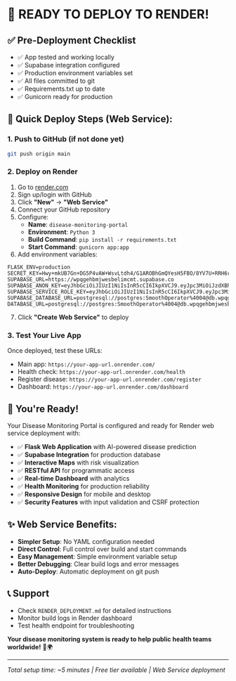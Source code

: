 # 🚀 **READY TO DEPLOY TO RENDER!**

## ✅ **Pre-Deployment Checklist**
- ✅ App tested and working locally
- ✅ Supabase integration configured
- ✅ Production environment variables set
- ✅ All files committed to git
- ✅ Requirements.txt up to date
- ✅ Gunicorn ready for production

## 🎯 **Quick Deploy Steps (Web Service):**

### **1. Push to GitHub** (if not done yet)
```bash
git push origin main
```

### **2. Deploy on Render**
1. Go to [render.com](https://render.com)
2. Sign up/login with GitHub
3. Click **"New"** → **"Web Service"**
4. Connect your GitHub repository
5. Configure:
   - **Name**: `disease-monitoring-portal`
   - **Environment**: `Python 3`
   - **Build Command**: `pip install -r requirements.txt`
   - **Start Command**: `gunicorn app:app`
6. Add environment variables:

```env
FLASK_ENV=production
SECRET_KEY=Hwy+mkUB7Gn+DG5P4vAW+WsvLtdh4/G1AROBhGmQYesH5FBO/8YV7U+RRH6rPBEcuCx4ccv1AtjKCLNILijHuA==
SUPABASE_URL=https://wpqgehbmjwesbelimcmt.supabase.co
SUPABASE_ANON_KEY=eyJhbGciOiJIUzI1NiIsInR5cCI6IkpXVCJ9.eyJpc3MiOiJzdXBhYmFzZSIsInJlZiI6IndwcWdlaGJtandlc2JlbGltY210Iiwicm9sZSI6ImFub24iLCJpYXQiOjE3NTA4NDEyMjksImV4cCI6MjA2NjQxNzIyOX0.aFlmKjxTMuqbA7rtQv2dKdweAOaY2yLdFwqksz7a6XY
SUPABASE_SERVICE_ROLE_KEY=eyJhbGciOiJIUzI1NiIsInR5cCI6IkpXVCJ9.eyJpc3MiOiJzdXBhYmFzZSIsInJlZiI6IndwcWdlaGJtandlc2JlbGltY210Iiwicm9zZSI6InNlcnZpY2Vfcm9sZSIsImlhdCI6MTc1MDg0MTIyOSwiZXhwIjoyMDY2NDE3MjI5fQ.5q9PVrJZh9TigbR_3wTtl0VuD3oAty5ij2y_60kqJ9I
SUPABASE_DATABASE_URL=postgresql://postgres:SmoothOperator%4004@db.wpqgehbmjwesbelimcmt.supabase.co:5432/postgres
DATABASE_URL=postgresql://postgres:SmoothOperator%4004@db.wpqgehbmjwesbelimcmt.supabase.co:5432/postgres
```

7. Click **"Create Web Service"** to deploy

### **3. Test Your Live App**
Once deployed, test these URLs:
- Main app: `https://your-app-url.onrender.com/`
- Health check: `https://your-app-url.onrender.com/health`
- Register disease: `https://your-app-url.onrender.com/register`
- Dashboard: `https://your-app-url.onrender.com/dashboard`

## 🎉 **You're Ready!**

Your Disease Monitoring Portal is configured and ready for Render web service deployment with:

- ✅ **Flask Web Application** with AI-powered disease prediction
- ✅ **Supabase Integration** for production database
- ✅ **Interactive Maps** with risk visualization  
- ✅ **RESTful API** for programmatic access
- ✅ **Real-time Dashboard** with analytics
- ✅ **Health Monitoring** for production reliability
- ✅ **Responsive Design** for mobile and desktop
- ✅ **Security Features** with input validation and CSRF protection

## ✨ **Web Service Benefits:**
- **Simpler Setup**: No YAML configuration needed
- **Direct Control**: Full control over build and start commands  
- **Easy Management**: Simple environment variable setup
- **Better Debugging**: Clear build logs and error messages
- **Auto-Deploy**: Automatic deployment on git push

## 📞 **Support**
- Check `RENDER_DEPLOYMENT.md` for detailed instructions
- Monitor build logs in Render dashboard
- Test health endpoint for troubleshooting

**Your disease monitoring system is ready to help public health teams worldwide!** 🏥🌍

---
*Total setup time: ~5 minutes | Free tier available | Web Service deployment*
